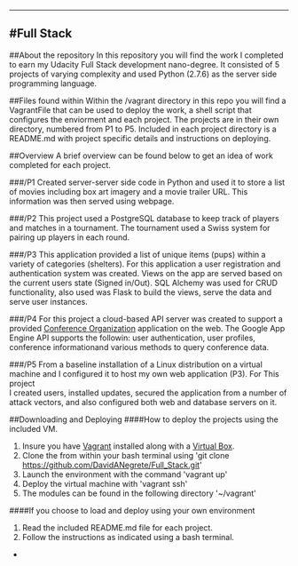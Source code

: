 ----
#Full Stack 
----


##About the repository 
In this repository you will find the work I completed to earn my Udacity 
Full Stack development nano-degree. It consisted of 5 projects of varying complexity
and used Python (2.7.6) as the server side programming language. 

##Files found within
Within the /vagrant directory in this repo you will find a VagrantFile that 
can be used to deploy the work, a shell script that configures the enviorment and 
each project. The projects are in their own directory, numbered from P1 to P5. 
Included in each project directory is a README.md with project specific
details and instructions on deploying.


##Overview
A brief overview can be found below to get an idea of work completed
for each project.

###/P1
Created server-server side code in Python and used it to store a list of 
movies including box art imagery and a movie trailer URL. This information
was then served using webpage.

###/P2
This project used a PostgreSQL database to keep track of players and 
matches in a tournament. The tournament used a Swiss system for pairing 
up players in each round.

###/P3
This application provided a list of unique items (pups) within a variety of 
categories (shelters). For this application a user registration and authentication 
system was created. Views on the app are served based on the current users state
(Signed in/Out). SQL Alchemy was used for CRUD functionality, also used was Flask to 
build the views, serve the data and serve user instances. 

###/P4
For this project a cloud-based API server was created to support a provided 
[Conference Organization](https://github.com/udacity/ud858/tree/master/ConferenceCentral_Complete) application on the web. The Google App Engine API supports the followin: user authentication, user profiles,
conference informationand various methods to query conference data.

###/P5
From a baseline installation of a Linux distribution on a virtual machine 
and I configured it to host my own web application (P3). For This project  
I created users, installed updates, secured the application from a number of attack vectors, 
and also configured both web and database servers on it. 


##Downloading and Deploying
####How to deploy the projects using the included VM. 
  1. Insure you have [Vagrant](https://www.vagrantup.com/downloads.html) installed along with a [Virtual Box](https://www.virtualbox.org/wiki/Downloads).
  2. Clone the from within your bash terminal using 
    'git clone https://github.com/DavidANegrete/Full_Stack.git'
  3. Launch the environment with the command 
    'vagrant up'
  4. Deploy the virtual machine with 
    'vagrant ssh'
  5. The modules can be found in the following directory 
    '~/vagrant'
    

####If you choose to load and deploy using your own environment
  1. Read the included README.md file for each project. 
  2. Follow the instructions as indicated using a bash terminal.

-

